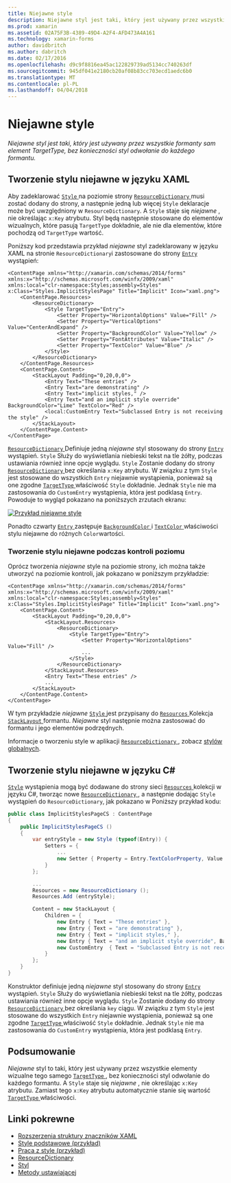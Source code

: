 ```yaml
---
title: Niejawne style
description: Niejawne styl jest taki, który jest używany przez wszystkie formanty sam element TargetType, bez konieczności styl odwołanie do każdego formantu.
ms.prod: xamarin
ms.assetid: 02A75F3B-4389-49D4-A2F4-AFD473A4A161
ms.technology: xamarin-forms
author: davidbritch
ms.author: dabritch
ms.date: 02/17/2016
ms.openlocfilehash: d9c9f8816ea45ac122829739ad5134cc740263df
ms.sourcegitcommit: 945df041e2180cb20af08b83cc703ecd1aedc6b0
ms.translationtype: MT
ms.contentlocale: pl-PL
ms.lasthandoff: 04/04/2018
---
```

# <a name="implicit-styles"></a>Niejawne style

_Niejawne styl jest taki, który jest używany przez wszystkie formanty sam element TargetType, bez konieczności styl odwołanie do każdego formantu._

## <a name="creating-an-implicit-style-in-xaml"></a>Tworzenie stylu niejawne w języku XAML

Aby zadeklarować [ `Style` ](https://developer.xamarin.com/api/type/Xamarin.Forms.Style/) na poziomie strony [ `ResourceDictionary` ](https://developer.xamarin.com/api/type/Xamarin.Forms.ResourceDictionary/) musi zostać dodany do strony, a następnie jedną lub więcej `Style` deklaracje może być uwzględniony w `ResourceDictionary`. A `Style` staje się *niejawne* , nie określając `x:Key` atrybutu. Styl będą następnie stosowane do elementów wizualnych, które pasują `TargetType` dokładnie, ale nie dla elementów, które pochodzą od `TargetType` wartość.

Poniższy kod przedstawia przykład *niejawne* styl zadeklarowany w języku XAML na stronie `ResourceDictionary`i zastosowane do strony [ `Entry` ](https://developer.xamarin.com/api/type/Xamarin.Forms.Entry/) wystąpień:

```xaml
<ContentPage xmlns="http://xamarin.com/schemas/2014/forms" xmlns:x="http://schemas.microsoft.com/winfx/2009/xaml" xmlns:local="clr-namespace:Styles;assembly=Styles" x:Class="Styles.ImplicitStylesPage" Title="Implicit" Icon="xaml.png">
    <ContentPage.Resources>
        <ResourceDictionary>
            <Style TargetType="Entry">
                <Setter Property="HorizontalOptions" Value="Fill" />
                <Setter Property="VerticalOptions" Value="CenterAndExpand" />
                <Setter Property="BackgroundColor" Value="Yellow" />
                <Setter Property="FontAttributes" Value="Italic" />
                <Setter Property="TextColor" Value="Blue" />
            </Style>
        </ResourceDictionary>
    </ContentPage.Resources>
    <ContentPage.Content>
        <StackLayout Padding="0,20,0,0">
            <Entry Text="These entries" />
            <Entry Text="are demonstrating" />
            <Entry Text="implicit styles," />
            <Entry Text="and an implicit style override" BackgroundColor="Lime" TextColor="Red" />
            <local:CustomEntry Text="Subclassed Entry is not receiving the style" />
        </StackLayout>
    </ContentPage.Content>
</ContentPage>
```

[ `ResourceDictionary` ](https://developer.xamarin.com/api/type/Xamarin.Forms.ResourceDictionary/) Definiuje jedną *niejawne* styl stosowany do strony [ `Entry` ](https://developer.xamarin.com/api/type/Xamarin.Forms.Entry/) wystąpień. `Style` Służy do wyświetlania niebieski tekst na tle żółty, podczas ustawiania również inne opcje wyglądu. `Style` Zostanie dodany do strony [ `ResourceDictionary` ](https://developer.xamarin.com/api/type/Xamarin.Forms.ResourceDictionary/) bez określania `x:Key` atrybutu. W związku z tym `Style` jest stosowane do wszystkich `Entry` niejawnie wystąpienia, ponieważ są one zgodne [ `TargetType` ](https://developer.xamarin.com/api/property/Xamarin.Forms.Style.TargetType/) właściwość `Style` dokładnie. Jednak `Style` nie ma zastosowania do `CustomEntry` wystąpienia, która jest podklasą `Entry`. Powoduje to wygląd pokazano na poniższych zrzutach ekranu:

[![](implicit-images/implicit-styles.png "Przykład niejawne style")](implicit-images/implicit-styles-large.png#lightbox "przykład niejawne style")

Ponadto czwarty [ `Entry` ](https://developer.xamarin.com/api/type/Xamarin.Forms.Entry/) zastępuje [ `BackgroundColor` ](https://developer.xamarin.com/api/property/Xamarin.Forms.VisualElement.BackgroundColor/) i [ `TextColor` ](https://developer.xamarin.com/api/property/Xamarin.Forms.Entry.TextColor/) właściwości stylu niejawne do różnych `Color`wartości.

### <a name="creating-an-implicit-style-at-the-control-level"></a>Tworzenie stylu niejawne podczas kontroli poziomu

Oprócz tworzenia *niejawne* style na poziomie strony, ich można także utworzyć na poziomie kontroli, jak pokazano w poniższym przykładzie:

```xaml
<ContentPage xmlns="http://xamarin.com/schemas/2014/forms" xmlns:x="http://schemas.microsoft.com/winfx/2009/xaml" xmlns:local="clr-namespace:Styles;assembly=Styles" x:Class="Styles.ImplicitStylesPage" Title="Implicit" Icon="xaml.png">
    <ContentPage.Content>
        <StackLayout Padding="0,20,0,0">
            <StackLayout.Resources>
                <ResourceDictionary>
                    <Style TargetType="Entry">
                        <Setter Property="HorizontalOptions" Value="Fill" />
                        ...
                    </Style>
                </ResourceDictionary>
            </StackLayout.Resources>
            <Entry Text="These entries" />
            ...
        </StackLayout>
    </ContentPage.Content>
</ContentPage>
```

W tym przykładzie *niejawne* [ `Style` ](https://developer.xamarin.com/api/type/Xamarin.Forms.Style/) jest przypisany do [ `Resources` ](https://developer.xamarin.com/api/property/Xamarin.Forms.VisualElement.Resources/) Kolekcja [ `StackLayout` ](https://developer.xamarin.com/api/type/Xamarin.Forms.StackLayout/)formantu. *Niejawne* styl następnie można zastosować do formantu i jego elementów podrzędnych.

Informacje o tworzeniu style w aplikacji [ `ResourceDictionary` ](https://developer.xamarin.com/api/type/Xamarin.Forms.ResourceDictionary/), zobacz [stylów globalnych](~/xamarin-forms/user-interface/styles/application.md).

## <a name="creating-an-implicit-style-in-c35"></a>Tworzenie stylu niejawne w języku C&#35;

[`Style`](https://developer.xamarin.com/api/type/Xamarin.Forms.Style/) wystąpienia mogą być dodawane do strony sieci [ `Resources` ](https://developer.xamarin.com/api/property/Xamarin.Forms.VisualElement.Resources/) kolekcji w języku C#, tworząc nowe [ `ResourceDictionary` ](https://developer.xamarin.com/api/type/Xamarin.Forms.ResourceDictionary/), a następnie dodając `Style` wystąpień do `ResourceDictionary`, jak pokazano w Poniższy przykład kodu:

```csharp
public class ImplicitStylesPageCS : ContentPage
{
    public ImplicitStylesPageCS ()
    {
        var entryStyle = new Style (typeof(Entry)) {
            Setters = {
                ...
                new Setter { Property = Entry.TextColorProperty, Value = Color.Blue }
            }
        };

        ...
        Resources = new ResourceDictionary ();
        Resources.Add (entryStyle);

        Content = new StackLayout {
            Children = {
                new Entry { Text = "These entries" },
                new Entry { Text = "are demonstrating" },
                new Entry { Text = "implicit styles," },
                new Entry { Text = "and an implicit style override", BackgroundColor = Color.Lime, TextColor = Color.Red },
                new CustomEntry  { Text = "Subclassed Entry is not receiving the style" }
            }
        };
    }
}
```

Konstruktor definiuje jedną *niejawne* styl stosowany do strony [ `Entry` ](https://developer.xamarin.com/api/type/Xamarin.Forms.Entry/) wystąpień. `Style` Służy do wyświetlania niebieski tekst na tle żółty, podczas ustawiania również inne opcje wyglądu. `Style` Zostanie dodany do strony [ `ResourceDictionary` ](https://developer.xamarin.com/api/type/Xamarin.Forms.ResourceDictionary/) bez określania `key` ciągu. W związku z tym `Style` jest stosowane do wszystkich `Entry` niejawnie wystąpienia, ponieważ są one zgodne [ `TargetType` ](https://developer.xamarin.com/api/property/Xamarin.Forms.Style.TargetType/) właściwość `Style` dokładnie. Jednak `Style` nie ma zastosowania do `CustomEntry` wystąpienia, która jest podklasą `Entry`.

## <a name="summary"></a>Podsumowanie

*Niejawne* styl to taki, który jest używany przez wszystkie elementy wizualne tego samego [ `TargetType` ](https://developer.xamarin.com/api/property/Xamarin.Forms.Style.TargetType/), bez konieczności styl odwołanie do każdego formantu. A `Style` staje się *niejawne* , nie określając `x:Key` atrybutu. Zamiast tego `x:Key` atrybutu automatycznie stanie się wartość [ `TargetType` ](https://developer.xamarin.com/api/property/Xamarin.Forms.Style.TargetType/) właściwości.



## <a name="related-links"></a>Linki pokrewne

- [Rozszerzenia struktury znaczników XAML](~/xamarin-forms/xaml/xaml-basics/xaml-markup-extensions.md)
- [Style podstawowe (przykład)](https://developer.xamarin.com/samples/xamarin-forms/UserInterface/Styles/BasicStyles/)
- [Praca z style (przykład)](https://developer.xamarin.com/samples/xamarin-forms/WorkingWithStyles/)
- [ResourceDictionary](https://developer.xamarin.com/api/type/Xamarin.Forms.ResourceDictionary/)
- [Styl](https://developer.xamarin.com/api/type/Xamarin.Forms.Style/)
- [Metody ustawiającej](https://developer.xamarin.com/api/type/Xamarin.Forms.Setter/)
